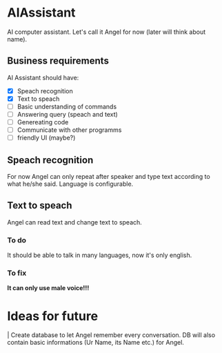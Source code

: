 # AIAssistant
AI computer assistant. 
Let's call it Angel for now (later will think about name).

##  Business requirements 
AI Assistant should have:
 * [x] Speach recognition
 * [x] Text to speach
 * [ ] Basic understanding of commands
 * [ ] Answering query (speach and text)
 * [ ] Genereating code
 * [ ] Communicate with other programms
 * [ ] friendly UI (maybe?)

## Speach recognition

For now Angel can only repeat after speaker and type text according to what he/she said.
Language is configurable.

## Text to speach
Angel can read text and change text to speach. 
### To do
It should be able to talk in many languages, now it's only english.
### To fix
**It can only use male voice!!!**

# Ideas for future
| Create database to let Angel remember every conversation. DB will also contain basic informations (Ur Name, its Name etc.) for Angel.